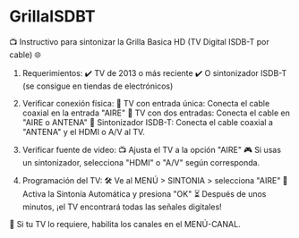 # GrillaISDBT

📺 Instructivo para sintonizar la Grilla Basica HD (TV Digital ISDB-T por cable) 🌐

1. Requerimientos:
   ✔️ TV de 2013 o más reciente
   ✔️ O sintonizador ISDB-T (se consigue en tiendas de electrónicos)

2. Verificar conexión física:
   🔌 TV con entrada única: Conecta el cable coaxial en la entrada "AIRE"
   🔌 TV con dos entradas: Conecta el cable en "AIRE o ANTENA"
   📡 Sintonizador ISDB-T: Conecta el cable coaxial a "ANTENA" y el HDMI o A/V al TV.

3. Verificar fuente de video:
   📺 Ajusta el TV a la opción "AIRE"
   🎮 Si usas un sintonizador, selecciona "HDMI" o "A/V" según corresponda.

4. Programación del TV:
   🛠️ Ve al MENÚ > SINTONIA > selecciona "AIRE"
   🔄 Activa la Sintonía Automática y presiona "OK"
   ⏳ Después de unos minutos, ¡el TV encontrará todas las señales digitales!

🔧 Si tu TV lo requiere, habilita los canales en el MENÚ-CANAL.
